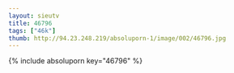 ```yaml
--- 
layout: sieutv
title: 46796
tags: ["46k"]
thumb: http://94.23.248.219/absoluporn-1/image/002/46796.jpg
---
```

{% include absoluporn key="46796" %} 
